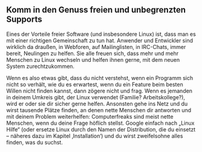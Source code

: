 <?php require("../../entete.php"); ?> <?php require("../../base.php"); ?>

<div id="corps">

<h2>Komm in den Genuss freien und unbegrenzten Supports</h2>

<p>Eines der Vorteile freier Software (und insbesondere Linux) ist, dass man es mit einer richtigen Gemeinschaft zu tun hat. Anwender und Entwickler sind wirklich da draußen, in Webforen, auf Mailinglisten, in IRC-Chats, immer bereit, Neulingen zu helfen. Sie alle freuen sich, dass mehr und mehr Menschen zu Linux wechseln und helfen ihnen gerne, mit dem neuen System zurechtzukommen.</p>

<p>Wenn es also etwas gibt, dass du nicht verstehst, wenn ein Programm sich nicht so verhält, wie du es erwartest, wenn du ein Feature beim besten Willen nicht finden kannst, dann zögere nicht und frag. Wenn es jemanden in deinem Umkreis gibt, der Linux verwendet (Familie? Arbeitskollege?), wird er oder sie dir sicher gerne helfen. Ansonsten gehe ins Netz und du wirst tausende Plätze finden, an denen nette Menschen dir antworten und mit deinem Problem weiterhelfen: Computerfreaks sind meist nette Menschen, wenn du deine Frage höflich stellst. Google einfach nach „Linux Hilfe“ (oder ersetze Linux durch den Namen der Distribution, die du einsetzt – näheres dazu im Kapitel ‚Installation‘) und du wirst zweifelsohne alles finden, was du suchst.</p>

</div>
</body>
</html>
